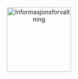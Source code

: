 <div style="text-align: center; margin:2em 0;">
  <a href="/">
    <img src="/images/digdir_400x400.jpg" style="width:150px; display:inline; margin:0;"  alt="Informasjonsforvaltning" title="Informasjonsforvaltning docs">
    </img>
    </a>
</div>
